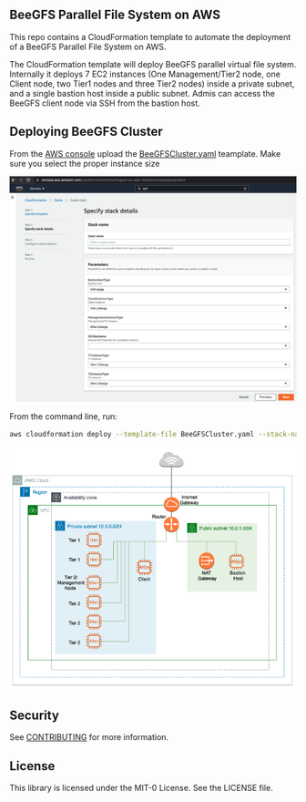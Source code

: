 ## BeeGFS Parallel File System on AWS  

This repo contains a CloudFormation template to automate the deployment of a BeeGFS Parallel File System on AWS. 

The CloudFormation template will deploy BeeGFS parallel virtual file system. Internally it deploys 7 EC2 instances (One Management/Tier2 node, one Client node, two Tier1 nodes and three Tier2 nodes) inside a private subnet, and a single bastion host inside a public subnet. Admis can access the BeeGFS client node via SSH from the bastion host. 



## Deploying BeeGFS Cluster 
From the [AWS console](https://console.aws.amazon.com/cloudformation/home?region=us-east-1#/stacks/create/template) upload the [BeeGFSCluster.yaml](https://github.com/aws-samples/cloudformation-beegfs-cluster/raw/main/BeeGFSCluster.yaml) teamplate. Make sure you select the proper instance size  

![alt text](https://github.com/aws-samples/cloudformation-beegfs-cluster/blob/main/aws_console.png)


From the command line, run:

```bash
aws cloudformation deploy --template-file BeeGFSCluster.yaml --stack-name <STACK-NAME>  --parameter-overrides BastionhostType=m5n.large ClientInstanceType=m5n.2xlarge ManagementInstanceType=d3en.2xlarge SSHKeyName=<KEYNAME> T1InstanceType=i3en.12xlarge T2InstanceType=d3en.2xlarge --capabilities=CAPABILITY_NAMED_IAM
```

![alt text](https://github.com/aws-samples/cloudformation-beegfs-cluster/blob/main/architecture_diagram.png)

## Security

See [CONTRIBUTING](CONTRIBUTING.md#security-issue-notifications) for more information.

## License

This library is licensed under the MIT-0 License. See the LICENSE file.

